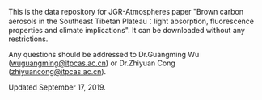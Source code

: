 This is the data repository for JGR-Atmospheres paper "Brown carbon aerosols in the Southeast Tibetan Plateau：light absorption, fluorescence properties and climate implications". It can be downloaded without any restrictions.

Any questions should be addressed to Dr.Guangming Wu (wuguangming@itpcas.ac.cn) or Dr.Zhiyuan Cong (zhiyuancong@itpcas.ac.cn).

Updated September 17, 2019.
